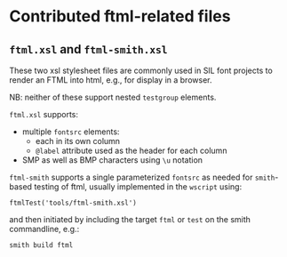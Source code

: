 # Contributed ftml-related files

## `ftml.xsl` and `ftml-smith.xsl`

These two xsl stylesheet files are commonly used in SIL font projects to render an FTML into html, e.g., for display in a browser. 

NB: neither of these support nested `testgroup` elements.

`ftml.xsl` supports:
- multiple `fontsrc` elements:
    - each in its own column
    - `@label` attribute used as the header for each column
- SMP as well as BMP characters using `\u` notation

`ftml-smith` supports a single parameterized `fontsrc` as needed for `smith`-based testing of ftml, usually implemented in the `wscript` using:
```
ftmlTest('tools/ftml-smith.xsl')
```
and then initiated by including the target `ftml` or `test` on the smith commandline, e.g.:
```
smith build ftml
```
